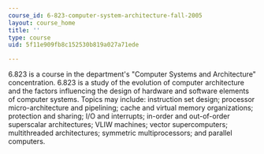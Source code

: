 ```yaml
---
course_id: 6-823-computer-system-architecture-fall-2005
layout: course_home
title: ''
type: course
uid: 5f11e909fb8c152530b819a027a71ede

---
```

6.823 is a course in the department's "Computer Systems and Architecture" concentration. 6.823 is a study of the evolution of computer architecture and the factors influencing the design of hardware and software elements of computer systems. Topics may include: instruction set design; processor micro-architecture and pipelining; cache and virtual memory organizations; protection and sharing; I/O and interrupts; in-order and out-of-order superscalar architectures; VLIW machines; vector supercomputers; multithreaded architectures; symmetric multiprocessors; and parallel computers.
